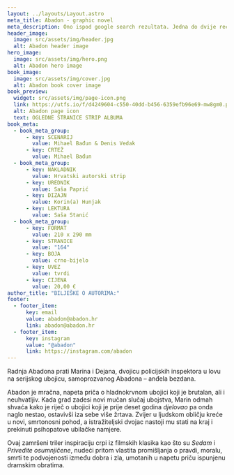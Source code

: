 ```yaml
---
layout: ../layouts/Layout.astro
meta_title: Abadon - graphic novel
meta_description: Ono ispod google search rezultata. Jedna do dvije recenice.
header_image:
  image: src/assets/img/header.jpg
  alt: Abadon header image
hero_image:
  image: src/assets/img/hero.png
  alt: Abadon hero image
book_image:
  image: src/assets/img/cover.jpg
  alt: Abadon book cover image
book_preview:
  widget: src/assets/img/page-icon.png
  link: https://utfs.io/f/d4249604-c550-40dd-b456-6359efb96e69-mw8gm0.pdf
  alt: Abadon page icon
  text: OGLEDNE STRANICE STRIP ALBUMA
book_meta:
  - book_meta_group:
      - key: SCENARIJ
        value: Mihael Bađun & Denis Vedak
      - key: CRTEŽ
        value: Mihael Bađun
  - book_meta_group:
      - key: NAKLADNIK
        value: Hrvatski autorski strip
      - key: UREDNIK
        value: Saša Paprić
      - key: DIZAJN
        value: Korin(a) Hunjak
      - key: LEKTURA
        value: Saša Stanić
  - book_meta_group:
      - key: FORMAT
        value: 210 x 290 mm
      - key: STRANICE
        value: "164"
      - key: BOJA
        value: crno-bijelo
      - key: UVEZ
        value: tvrdi
      - key: CIJENA
        value: 20,00 €
author_title: "BILJEŠKE O AUTORIMA:"
footer:
  - footer_item:
      key: email
      value: abadon@abadon.hr
      link: abadon@abadon.hr
  - footer_item:
      key: instagram
      value: "@abadon"
      link: https://instagram.com/abadon
---
```


Radnja Abadona prati Marina i Dejana, dvojicu policijskih inspektora u lovu na serijskog ubojicu, samoprozvanog Abadona – anđela bezdana.

Abadon je mračna, napeta priča o hladnokrvnom ubojici koji je brutalan, ali i neuhvatljiv. Kada grad zadesi novi mučan slučaj ubojstva, Marin odmah shvaća kako je riječ o ubojici koji je prije deset godina _djelovao_ pa onda naglo nestao, ostavivši iza sebe više žrtava. Zvijer u ljudskom obličju kreće u novi, smrtonosni pohod, a istražiteljski dvojac nastoji mu stati na kraj i prekinuti psihopatove ubilačke namjere.

Ovaj zamršeni triler inspiraciju crpi iz filmskih klasika kao što su _Sedam_ i _Privedite osumnjičene_, nudeći pritom vlastita promišljanja o pravdi, moralu, smrti te podvojenosti između dobra i zla, umotanih u napetu priču ispunjenu dramskim obratima.
